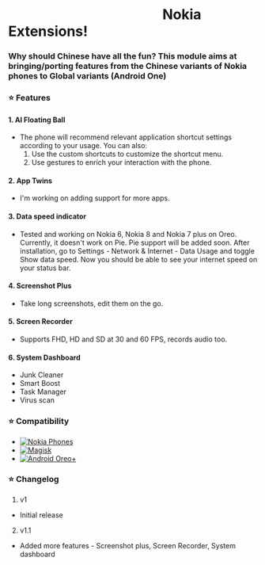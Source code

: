 # &nbsp;&nbsp; &nbsp;&nbsp;&nbsp;&nbsp;&nbsp;&nbsp;&nbsp;&nbsp;&nbsp;&nbsp;&nbsp;&nbsp; &nbsp;&nbsp;&nbsp;&nbsp;&nbsp;&nbsp;&nbsp;&nbsp;&nbsp;&nbsp;&nbsp;&nbsp;&nbsp;&nbsp;&nbsp;&nbsp;&nbsp;&nbsp;&nbsp;&nbsp;&nbsp;&nbsp; &nbsp;&nbsp;&nbsp;&nbsp; &nbsp;&nbsp; Nokia Extensions!

<h3>Why should Chinese have all the fun? 
This module aims at bringing/porting features from the Chinese variants of Nokia phones to Global variants (Android One)</h3>

### ⭐ Features
#### 1. AI Floating Ball 
  *  The phone will recommend relevant application shortcut settings according to your usage. 
  You can also: 
     1. Use the custom shortcuts to customize the shortcut menu.
     2. Use gestures to enrich your interaction with the phone.  
     
#### 2. App Twins
  * I'm working on adding support for more apps.      

#### 3. Data speed indicator
   * Tested and working on Nokia 6, Nokia 8 and Nokia 7 plus on Oreo. Currently, it doesn't work on Pie. Pie support will be added soon. After installation, go to Settings - Network & Internet - Data Usage and toggle Show data speed. Now you should be able to see your internet speed on your status bar.
   
#### 4. Screenshot Plus
  * Take long screenshots, edit them on the go.
  
#### 5. Screen Recorder
  * Supports FHD, HD and SD at 30 and 60 FPS, records audio too.

#### 6. System Dashboard
  * Junk Cleaner
  * Smart Boost
  * Task Manager
  * Virus scan

### ⭐ Compatibility
<ul>
<li><a href="https://www.nokia.com/phones/en_int" rel="nofollow"><img src="https://img.shields.io/badge/Nokia-Android%20phones-blue.svg" alt="Nokia Phones" data-canonical-src="https://img.shields.io/badge/Nokia-Android%20phones-blue.svg" style="max-width:100%;"></a></li>
<li><a href="https://forum.xda-developers.com/apps/magisk/official-magisk-v7-universal-systemless-t3473445" rel="nofollow"><img src="https://camo.githubusercontent.com/1d5e7913eafa1706092bbf582a9cfa5d5935deca/68747470733a2f2f696d672e736869656c64732e696f2f62616467652f4d616769736b2d31372532422d3030423339422e737667" alt="Magisk" data-canonical-src="https://img.shields.io/badge/Magisk-17%2B-00B39B.svg" style="max-width:100%;"></a></li>
<li><a href="https://www.android.com/versions/oreo-8-0/" rel="nofollow"><img src="https://camo.githubusercontent.com/21112d533c9948482b57f6e6311c4b3a8bd8e2c9/68747470733a2f2f696d672e736869656c64732e696f2f62616467652f4f72656f2d382e302b2d626c75652e737667" alt="Android Oreo+" data-canonical-src="https://img.shields.io/badge/Oreo-8.0+-blue.svg" style="max-width:100%;"></a></li>
</ul>  

### ⭐ Changelog 
1. v1
  * Initial release

2. v1.1
  * Added more features - Screenshot plus, Screen Recorder, System dashboard
  
